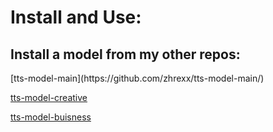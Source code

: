 <h1>Install and Use:</h1>

<h2>Install a model from my other repos:</h2>
           [tts-model-main](https://github.com/zhrexx/tts-model-main/)
           
[tts-model-creative](https://github.com/zhrexx/tts-model-creative/)
           
[tts-model-buisness](https://github.com/zhrexx/tts-model-buiness/)


